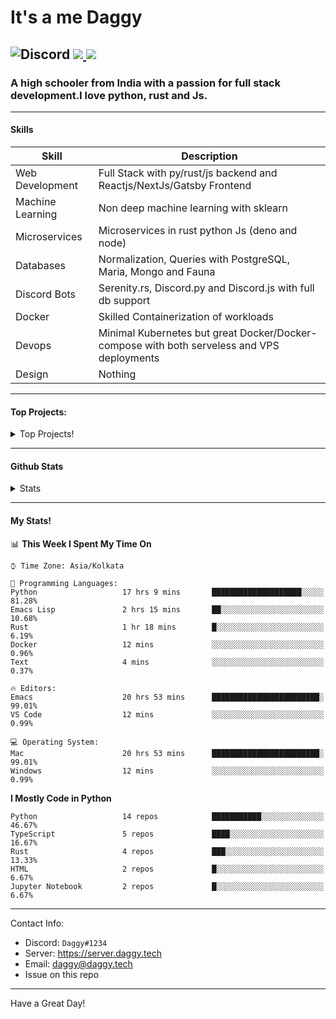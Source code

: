 
# It's a me Daggy

![Discord](https://img.shields.io/discord/491175207122370581?color=black&label=Discord&logo=discord) ![](https://img.shields.io/endpoint?url=https://dev.discordprofiles.me/api/badge/vscode/491174779278065689)<a href="https://github.com/Daggy1234">
  <img src="https://komarev.com/ghpvc/?username=Daggy1234&style=flat-square" />
</a>
 ----

### A high schooler from India with a passion for full stack development.I love python, rust and Js. 

-----

#### Skills

| Skill | Description |
| ----- | ----------- |
| Web Development | Full Stack with py/rust/js backend and Reactjs/NextJs/Gatsby Frontend
| Machine Learning | Non deep machine learning with sklearn |
| Microservices | Microservices in rust python Js (deno and node) |
| Databases | Normalization, Queries with PostgreSQL, Maria, Mongo and Fauna |
| Discord Bots | Serenity.rs, Discord.py and Discord.js with full db support |
| Docker | Skilled Containerization of workloads |
| Devops | Minimal Kubernetes but great Docker/Docker-compose with both serveless and VPS deployments |
| Design | Nothing |

---

#### Top Projects:
<details>
  <summary>Top Projects!</summary>
    
   - [Dagpi](https://dagpi.xyz) : Full stack api built with rust, postgres, redis, python and typescript with Full frontend dashboard and  full monitoring. Also 2 api wrappers for it.
    
   - [Dagbot](https://dagbot.daggy.tech): discord bot with website and feedback along with large fully customisable interface using Postgres and discord.py
    
   - [R.Daggy](https://github.com/Daggy1234/r/daggy): Private discord bot for my server with rust
    
   - [New York Pizza](https://github.com/Daggy1234/NewYorkPizza): A data science study that uses Data analysis and ML to predict the best place to open a pizza shop
 
</details>

-----

#### Github Stats

<details>
  <summary>Stats</summary>
<a href="https://github.com/Daggy1234">
  <img src="https://github-readme-stats.vercel.app/api?username=Daggy1234&show_icons=true&hide_border=true" />
</a><a href="https://github.com/Daggy1234">
  <img src="https://github-readme-stats.vercel.app/api/top-langs/?username=Daggy1234&layout=compact&langs_count=9&hide=css,html" />
</a>
</details>
  
---

#### My Stats!

<!--START_SECTION:waka-->
📊 **This Week I Spent My Time On** 

```text
⌚︎ Time Zone: Asia/Kolkata

💬 Programming Languages: 
Python                   17 hrs 9 mins       ████████████████████░░░░░   81.28% 
Emacs Lisp               2 hrs 15 mins       ██░░░░░░░░░░░░░░░░░░░░░░░   10.68% 
Rust                     1 hr 18 mins        █░░░░░░░░░░░░░░░░░░░░░░░░   6.19% 
Docker                   12 mins             ░░░░░░░░░░░░░░░░░░░░░░░░░   0.96% 
Text                     4 mins              ░░░░░░░░░░░░░░░░░░░░░░░░░   0.37%

🔥 Editors: 
Emacs                    20 hrs 53 mins      ████████████████████████░   99.01% 
VS Code                  12 mins             ░░░░░░░░░░░░░░░░░░░░░░░░░   0.99%

💻 Operating System: 
Mac                      20 hrs 53 mins      ████████████████████████░   99.01% 
Windows                  12 mins             ░░░░░░░░░░░░░░░░░░░░░░░░░   0.99%

```

**I Mostly Code in Python** 

```text
Python                   14 repos            ███████████░░░░░░░░░░░░░░   46.67% 
TypeScript               5 repos             ████░░░░░░░░░░░░░░░░░░░░░   16.67% 
Rust                     4 repos             ███░░░░░░░░░░░░░░░░░░░░░░   13.33% 
HTML                     2 repos             █░░░░░░░░░░░░░░░░░░░░░░░░   6.67% 
Jupyter Notebook         2 repos             █░░░░░░░░░░░░░░░░░░░░░░░░   6.67%

```



<!--END_SECTION:waka-->

---

Contact Info:

- Discord: `Daggy#1234`
- Server: https://server.daggy.tech
- Email: daggy@daggy.tech
- Issue on this repo

-----
Have a Great Day!
